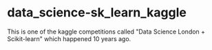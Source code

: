 # data_science-sk_learn_kaggle
This is one of the kaggle competitions called "Data Science London + Scikit-learn" which happened 10 years ago.
